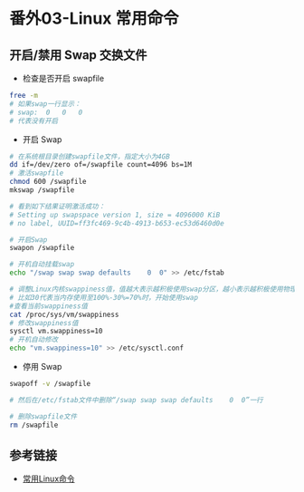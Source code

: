# 番外03-Linux 常用命令

## 开启/禁用 Swap 交换文件

- 检查是否开启 swapfile

```bash
free -m
# 如果swap一行显示：
# swap:  0   0   0
# 代表没有开启
```

- 开启 Swap

```bash
# 在系统根目录创建swapfile文件，指定大小为4GB
dd if=/dev/zero of=/swapfile count=4096 bs=1M
# 激活swapfile
chmod 600 /swapfile
mkswap /swapfile

# 看到如下结果证明激活成功：
# Setting up swapspace version 1, size = 4096000 KiB
# no label, UUID=ff3fc469-9c4b-4913-b653-ec53d6460d0e

# 开启Swap
swapon /swapfile

# 开机自动挂载swap
echo "/swap swap swap defaults    0  0" >> /etc/fstab

# 调整Linux内核swappiness值，值越大表示越积极使用swap分区，越小表示越积极使用物理内存
# 比如30代表当内存使用至100%-30%=70%时，开始使用swap
#查看当前swappiness值
cat /proc/sys/vm/swappiness
# 修改swappiness值
sysctl vm.swappiness=10
# 开机自动修改
echo "vm.swappiness=10" >> /etc/sysctl.conf
```

- 停用 Swap

```bash
swapoff -v /swapfile

# 然后在/etc/fstab文件中删除“/swap swap swap defaults    0  0”一行

# 删除swapfile文件
rm /swapfile
```

## 参考链接

- [常用Linux命令](https://www.autodl.com/docs/linux/)